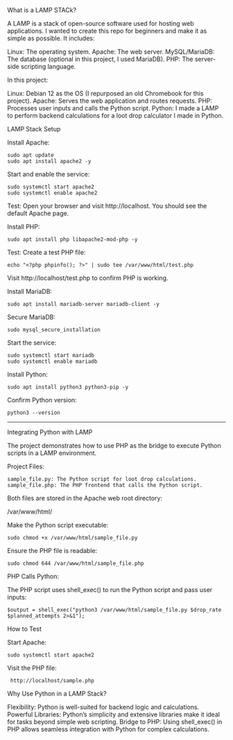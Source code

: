 What is a LAMP STACk?

A LAMP is a stack of open-source software used for hosting web applications. I wanted to create this repo for beginners and make it as simple as possible. It includes:

Linux: The operating system.
Apache: The web server.
MySQL/MariaDB: The database (optional in this project, I used MariaDB).
PHP: The server-side scripting language.

In this project:

Linux: Debian 12 as the OS (I repurposed an old Chromebook for this project).
Apache: Serves the web application and routes requests.
PHP: Processes user inputs and calls the Python script.
Python: I made a LAMP to perform backend calculations for a loot drop calculator I made in Python.

LAMP Stack Setup

Install Apache:

    sudo apt update
    sudo apt install apache2 -y

Start and enable the service:

    sudo systemctl start apache2
    sudo systemctl enable apache2

Test: Open your browser and visit http://localhost. You should see the default Apache page.

Install PHP:

    sudo apt install php libapache2-mod-php -y

Test: Create a test PHP file:

    echo "<?php phpinfo(); ?>" | sudo tee /var/www/html/test.php

Visit http://localhost/test.php to confirm PHP is working.

Install MariaDB:

    sudo apt install mariadb-server mariadb-client -y

Secure MariaDB:

    sudo mysql_secure_installation

Start the service:

    sudo systemctl start mariadb
    sudo systemctl enable mariadb

Install Python:

    sudo apt install python3 python3-pip -y

Confirm Python version:

    python3 --version

-----------------------------------------------------------------------------------------------------------------------

Integrating Python with LAMP

The project demonstrates how to use PHP as the bridge to execute Python scripts in a LAMP environment.

Project Files:

    sample_file.py: The Python script for loot drop calculations.
    sample_file.php: The PHP frontend that calls the Python script.

Both files are stored in the Apache web root directory:

/var/www/html/

Make the Python script executable:

    sudo chmod +x /var/www/html/sample_file.py

Ensure the PHP file is readable:

    sudo chmod 644 /var/www/html/sample_file.php

PHP Calls Python:

The PHP script uses shell_exec() to run the Python script and pass user inputs:

    $output = shell_exec("python3 /var/www/html/sample_file.py $drop_rate $planned_attempts 2>&1");

How to Test

Start Apache:

    sudo systemctl start apache2

Visit the PHP file:

     http://localhost/sample.php

Why Use Python in a LAMP Stack?

Flexibility: Python is well-suited for backend logic and calculations.
Powerful Libraries: Python’s simplicity and extensive libraries make it ideal for tasks beyond simple web scripting.
Bridge to PHP: Using shell_exec() in PHP allows seamless integration with Python for complex calculations.












